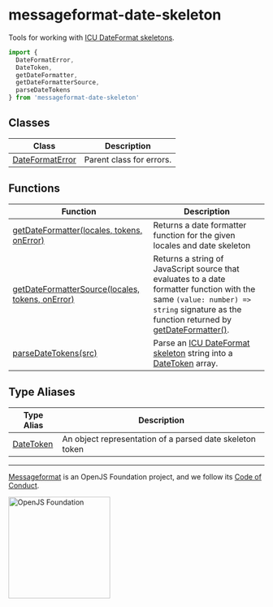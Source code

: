 # messageformat-date-skeleton

Tools for working with [ICU DateFormat skeletons](http://userguide.icu-project.org/formatparse/datetime)<!-- -->.

```js
import {
  DateFormatError,
  DateToken,
  getDateFormatter,
  getDateFormatterSource,
  parseDateTokens
} from 'messageformat-date-skeleton'

```

## Classes

|  Class | Description |
|  --- | --- |
|  [DateFormatError](https://github.com/messageformat/skeletons/blob/master/packages/date-skeleton/docs/messageformat-date-skeleton.dateformaterror.md) | Parent class for errors. |

## Functions

|  Function | Description |
|  --- | --- |
|  [getDateFormatter(locales, tokens, onError)](https://github.com/messageformat/skeletons/blob/master/packages/date-skeleton/docs/messageformat-date-skeleton.getdateformatter.md) | Returns a date formatter function for the given locales and date skeleton |
|  [getDateFormatterSource(locales, tokens, onError)](https://github.com/messageformat/skeletons/blob/master/packages/date-skeleton/docs/messageformat-date-skeleton.getdateformattersource.md) | Returns a string of JavaScript source that evaluates to a date formatter function with the same <code>(value: number) =&gt; string</code> signature as the function returned by [getDateFormatter()](https://github.com/messageformat/skeletons/blob/master/packages/date-skeleton/docs/messageformat-date-skeleton.getdateformatter.md)<!-- -->. |
|  [parseDateTokens(src)](https://github.com/messageformat/skeletons/blob/master/packages/date-skeleton/docs/messageformat-date-skeleton.parsedatetokens.md) | Parse an [ICU DateFormat skeleton](http://userguide.icu-project.org/formatparse/datetime) string into a [DateToken](https://github.com/messageformat/skeletons/blob/master/packages/date-skeleton/docs/messageformat-date-skeleton.datetoken.md) array. |

## Type Aliases

|  Type Alias | Description |
|  --- | --- |
|  [DateToken](https://github.com/messageformat/skeletons/blob/master/packages/date-skeleton/docs/messageformat-date-skeleton.datetoken.md) | An object representation of a parsed date skeleton token |

---

[Messageformat](https://messageformat.github.io/) is an OpenJS Foundation project, and we follow its [Code of Conduct](https://github.com/openjs-foundation/cross-project-council/blob/master/CODE_OF_CONDUCT.md).

<a href="https://openjsf.org">
<img width=200 alt="OpenJS Foundation" src="https://messageformat.github.io/messageformat/logo/openjsf.svg" />
</a>